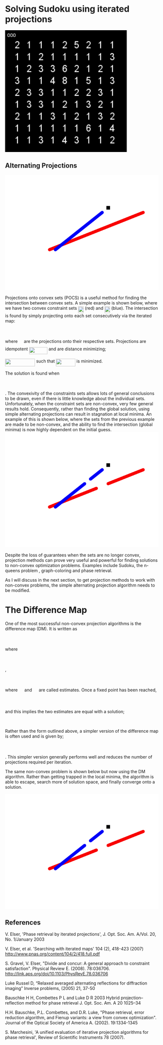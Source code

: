 # Solving Sudoku using iterated projections

<img src="images/sudoku_dm.gif" width="400">


## Alternating Projections
<img src="images/cvx-er.gif" width="520">

Projections onto convex sets (POCS) is a useful method for finding the intersection between convex sets.  A simple example is shown below, where we have two convex constraint sets <img src="https://rawgit.com/jn2clark/sudoku-difference-map/master/svgs/d81a84099e7856ffa4484e1572ceadff.svg?invert_in_darkmode" align=middle width=18.23283pt height=22.38159pt/> (red) and <img src="https://rawgit.com/jn2clark/sudoku-difference-map/master/svgs/85f3e1190907b9a8e94ce25bec4ec435.svg?invert_in_darkmode" align=middle width=18.23283pt height=22.38159pt/> (blue).  The intersection is found by simply projecting onto each set consecutively via the iterated map:

<p align="center"><img src="https://rawgit.com/jn2clark/sudoku-difference-map/master/svgs/33ec2cdef775eac131faff5e95e6b440.svg?invert_in_darkmode" align=middle width=136.38207pt height=16.376943pt/></p>

where <img src="https://rawgit.com/jn2clark/sudoku-difference-map/master/svgs/df5a289587a2f0247a5b97c1e8ac58ca.svg?invert_in_darkmode" align=middle width=12.788655pt height=22.38159pt/> are the projections onto their respective sets.  Projections are idempotent <img src="https://rawgit.com/jn2clark/sudoku-difference-map/master/svgs/1a9e1531579f1943d917c873e3d17644.svg?invert_in_darkmode" align=middle width=60.253215pt height=22.38159pt/> and are distance minimizing;

<img src="https://rawgit.com/jn2clark/sudoku-difference-map/master/svgs/1fd7aeccc5b9f88aef6ca6ed7352321b.svg?invert_in_darkmode" align=middle width=98.3103pt height=24.5652pt/> such that <img src="https://rawgit.com/jn2clark/sudoku-difference-map/master/svgs/7c698d856efd5c430bba63efab6bb795.svg?invert_in_darkmode" align=middle width=63.531435pt height=24.5652pt/>  is minimized.

The solution is found when
<p align="center"><img src="https://rawgit.com/jn2clark/sudoku-difference-map/master/svgs/679186591f8b862e4f94d40ee0bff78b.svg?invert_in_darkmode" align=middle width=84.94629pt height=13.656621pt/></p>.
The convexivity of the constraints sets allows lots of general conclusions to be drawn, even if there is little knowledge about the individual sets.  Unfortunately, when the constraint sets are non-convex, very few general results hold. Consequently, rather than finding the global solution, using simple alternating projections can result in stagnation at local minima.  An example of this is shown below, where the sets from the previous example are made to be non-convex, and the ability to find the intersection (global minima) is now highly dependent on the initial guess.

<img src="images/ncvx-er.gif" width="520">

Despite the loss of guarantees when the sets are no longer convex, projection methods can prove very useful and powerful for finding solutions to non-convex optimization problems.  Examples include Sudoku, the n-queens problem , graph-coloring and phase retrieval.

As I will discuss in the next section, to get projection methods to work with non-convex problems, the simple alternating projection algorithm needs to be modified.


# The Difference Map
One of the most successful non-convex projection algorithms is the difference map (DM).  It is written as
<p align="center"><img src="https://rawgit.com/jn2clark/sudoku-difference-map/master/svgs/7247ecfb09bc63fdd66fe7d001f25ba8.svg?invert_in_darkmode" align=middle width=150.3645pt height=16.376943pt/></p>
where
<p align="center"><img src="https://rawgit.com/jn2clark/sudoku-difference-map/master/svgs/a1028b793282df0353b6462bef1574dd.svg?invert_in_darkmode" align=middle width=153.02892pt height=16.376943pt/></p>,
<p align="center"><img src="https://rawgit.com/jn2clark/sudoku-difference-map/master/svgs/2949f2e3e9a034deb7c0e74c435d49db.svg?invert_in_darkmode" align=middle width=464.13675pt height=16.376943pt/></p>
where <img src="https://rawgit.com/jn2clark/sudoku-difference-map/master/svgs/f7019b486d7fc8f840b0ce0bb0d41714.svg?invert_in_darkmode" align=middle width=14.55729pt height=14.10222pt/> and <img src="https://rawgit.com/jn2clark/sudoku-difference-map/master/svgs/4c512beeb3e83909b7e19f3cabcfa395.svg?invert_in_darkmode" align=middle width=14.55729pt height=14.10222pt/> are called estimates.
Once a fixed point has been reached,

<p align="center"><img src="https://rawgit.com/jn2clark/sudoku-difference-map/master/svgs/4ba1122a50f9b529e295422f4eb5c7f3.svg?invert_in_darkmode" align=middle width=129.5481pt height=16.376943pt/></p>

and this implies the two estimates are equal with a solution;
<p align="center"><img src="https://rawgit.com/jn2clark/sudoku-difference-map/master/svgs/6c81217d679260d5525471e061e85c6c.svg?invert_in_darkmode" align=middle width=100.79949pt height=10.2355935pt/></p>


Rather than the form outlined above, a simpler version of the difference map is often used and is given by;
<p align="center"><img src="https://rawgit.com/jn2clark/sudoku-difference-map/master/svgs/08d602eabb2c0d3cc88ccbd108a45dd1.svg?invert_in_darkmode" align=middle width=271.10655pt height=16.376943pt/></p>.
This simpler version generally performs well and reduces the number of projections required per iteration.

The same non-convex problem is shown below but now using the DM algorithm.  Rather than getting trapped in the local minima, the algorithm is able to escape, search more of solution space, and finally converge onto a solution.

<img src="images/ncvx-dm.gif" width="520">

## References

V. Elser, 'Phase retrieval by iterated projections', J. Opt. Soc. Am. A/Vol. 20, No. 1/January 2003

V. Elser, et al. 'Searching with iterated maps' 104 (2), 418-423 (2007)
http://www.pnas.org/content/104/2/418.full.pdf

S. Gravel, V. Elser, "Divide and concur: A general approach to constraint satisfaction". Physical Review E. (2008). 78:036706. http://link.aps.org/doi/10.1103/PhysRevE.78.036706

Luke Russel D, “Relaxed averaged alternating reflections for diffraction imaging” Inverse problems, (2005) 21, 37-50

Bauschke H H, Combettes P L and Luke D R 2003 Hybrid projection–reflection method for phase retrieval
J. Opt. Soc. Am. A 20 1025–34

H.H. Bauschke, P.L. Combettes, and D.R. Luke, "Phase retrieval, error reduction algorithm, and Fienup variants: a view from convex optimization". Journal of the Optical Society of America A. (2002). 19:1334-1345

S. Marchesini, 'A unified evaluation of iterative projection algorithms for phase retrieval',  Review of Scientific Instruments 78 (2007).

